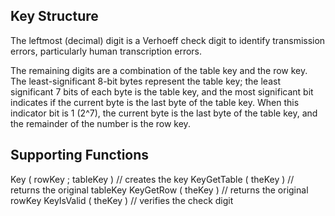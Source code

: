 ## Key Structure

The leftmost (decimal) digit is a Verhoeff check digit to identify transmission errors, particularly human transcription errors.

The remaining digits are a combination of the table key and the row key. The least-significant 8-bit bytes represent the table key; the least significant 7 bits of each byte is the table key, and the most significant bit indicates if the current byte is the last byte of the table key. When this indicator bit is 1 (2^7), the current byte is the last byte of the table key, and the remainder of the number is the row key.

## Supporting Functions

Key ( rowKey ; tableKey )	// creates the key
KeyGetTable ( theKey )	// returns the original tableKey
KeyGetRow ( theKey )	// returns the original rowKey
KeyIsValid ( theKey )	// verifies the check digit